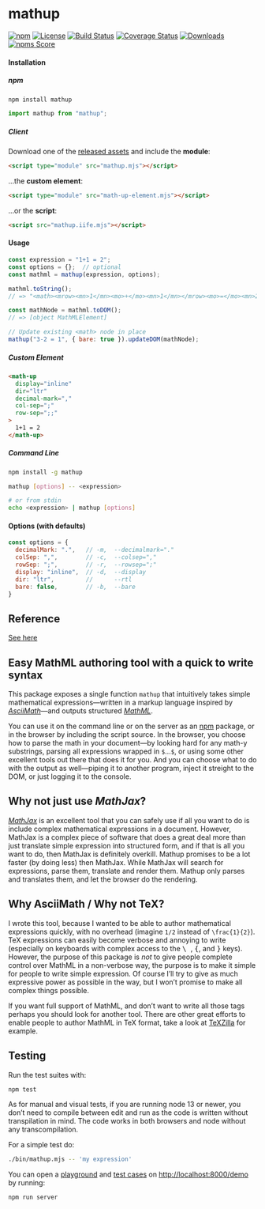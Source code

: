 mathup
======

[![npm](https://img.shields.io/npm/v/mathup.svg)](https://www.npmjs.com/package/mathup)
[![License](https://img.shields.io/npm/l/mathup)](LICENSE)
[![Build Status](https://travis-ci.org/runarberg/mathup.svg?branch=master)](https://travis-ci.org/runarberg/mathup)
[![Coverage Status](https://coveralls.io/repos/github/runarberg/mathup/badge.svg)](https://coveralls.io/github/runarberg/mathup)
[![Downloads](https://img.shields.io/npm/dm/mathup)](https://npm-stat.com/charts.html?package=mathup)  
[![npms Score](https://badges.npms.io/mathup.svg)](https://api.npms.io/v2/package/mathup)

#### Installation ####

##### npm #####

```bash
npm install mathup
```

```js
import mathup from "mathup";
```

##### Client #####

Download one of the [released assets](https://github.com/runarberg/mathup/releases)
and include the **module**:

```html
<script type="module" src="mathup.mjs"></script>
```

…the **custom element**:

```html
<script type="module" src="math-up-element.mjs"></script>
```

…or the **script**:

```html
<script src="mathup.iife.mjs"></script>
```

#### Usage ####

```js
const expression = "1+1 = 2";
const options = {};  // optional
const mathml = mathup(expression, options);

mathml.toString();
// => "<math><mrow><mn>1</mn><mo>+</mo><mn>1</mn></mrow><mo>=</mo><mn>2</mn></math>"

const mathNode = mathml.toDOM();
// => [object MathMLElement]

// Update existing <math> node in place
mathup("3-2 = 1", { bare: true }).updateDOM(mathNode);
```


##### Custom Element #####

```html
<math-up
  display="inline"
  dir="ltr"
  decimal-mark=","
  col-sep=";"
  row-sep=";;"
>
  1+1 = 2
</math-up>
```

##### Command Line #####

```bash
npm install -g mathup

mathup [options] -- <expression>

# or from stdin
echo <expression> | mathup [options]
```

#### Options (with defaults) ####

```js
const options = {
  decimalMark: ".",   // -m,  --decimalmark="."
  colSep: ",",        // -c,  --colsep=","
  rowSep: ";",        // -r,  --rowsep=";"
  display: "inline",  // -d,  --display
  dir: "ltr",         //      --rtl
  bare: false,        // -b,  --bare
}
```

Reference
---------

[See here](http://runarberg.github.io/mathup/#reference)


Easy MathML authoring tool with a quick to write syntax
-------------------------------------------------------

This package exposes a single function `mathup` that intuitively takes
simple mathematical expressions—written in a markup language inspired
by [*AsciiMath*](http://asciimath.org/)—and outputs structured
[*MathML*](http://www.w3.org/Math/).

You can use it on the command line or on the server as an
[npm](https://npmjs.com) package, or in the browser by including the
script source. In the browser, you choose how to parse the math in
your document—by looking hard for any math-y substrings, parsing all
expressions wrapped in `$`…`$`, or using some other excellent tools out
there that does it for you. And you can choose what to do with the
output as well—piping it to another program, inject it streight to the
DOM, or just logging it to the console.


Why not just use *MathJax*?
---------------------------

[*MathJax*](http://www.mathjax.org/) is an excellent tool that you can
safely use if all you want to do is include complex mathematical
expressions in a document. However, MathJax is a complex piece of
software that does a great deal more than just translate simple
expression into structured form, and if that is all you want to do,
then MathJax is definitely overkill. Mathup promises to be a lot
faster (by doing less) then MathJax. While MathJax will search for
expressions, parse them, translate and render them. Mathup only parses
and translates them, and let the browser do the rendering.


Why AsciiMath / Why not TeΧ?
----------------------------

I wrote this tool, because I wanted to be able to author mathematical
expressions quickly, with no overhead (imagine `1/2` instead of
`\frac{1}{2}`). TeΧ expressions can easily become verbose and annoying
to write (especially on keyboards with complex access to the
<kbd> \ </kbd>, <kbd>{</kbd>, and <kbd>}</kbd> keys). However, the
purpose of this package is *not* to give people complete control over
MathML in a non-verbose way, the purpose is to make it simple for
people to write simple expression. Of course I’ll try to give as much
expressive power as possible in the way, but I won’t promise to make
all complex things possible.

If you want full support of MathML, and don’t want to write all those
tags perhaps you should look for another tool. There are other great
efforts to enable people to author MathML in TeX format, take a look
at [TeXZilla](https://github.com/fred-wang/TeXZilla) for example.


Testing
-------

Run the test suites with:

```bash
npm test
```

As for manual and visual tests, if you are running node 13 or newer,
you don’t need to compile between edit and run as the code is written
without transpilation in mind. The code works in both browsers and
node without any transcompilation.

For a simple test do:

```bash
./bin/mathup.mjs -- 'my expression'
```

You can open a
[playground](http://localhost:8000/demo/playground.html) and [test
cases](http://localhost:8000/demo/test-cases.html) on
<http://localhost:8000/demo> by running:

```bash
npm run server
```
